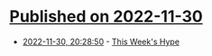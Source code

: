 # [Published on 2022-11-30](index.md)

* [2022-11-30, 20:28:50](https://news.ycombinator.com/item?id=33807169) - [This Week's Hype](https://www.math.columbia.edu/~woit/wordpress/?p=13181)
